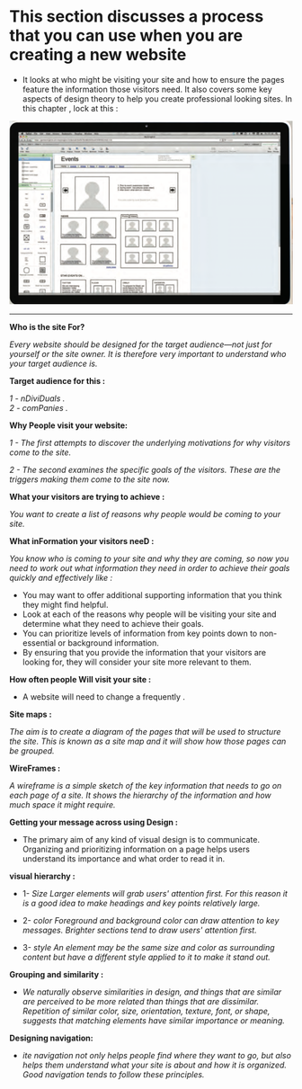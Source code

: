 # This section discusses a process that you can use when you are creating a new website

- It looks at who might be visiting your site and how to ensure the pages feature the information those visitors need. It also covers some key aspects of design theory to help you create professional looking sites. In this chapter , lock at this :

![Erorr](picture1.png)

--------------

**Who is the site For?**

*Every website should be designed for the target audience—not just for yourself or the site owner. It is therefore very important to understand who your target audience is.*

**Target audience for this :**

*1 - nDiviDuals .*  
*2 - comPanies .*

**Why People visit your website:**

*1 - The first attempts to discover the underlying motivations for why visitors come to the site.*

*2 - The second examines the specific goals of the visitors. These are the triggers making them come to the site now.*

**What your visitors are trying to achieve :**

*You want to create a list
of reasons why people would be coming to your site.*

**What inFormation your visitors neeD :**

*You know who is coming to your site and why they are coming, so now you need to work out what information they need in order to achieve their goals quickly and effectively like :*

- You may want to offer additional supporting information that you think they might find helpful.
- Look at each of the reasons why people will be visiting your site and determine what they need to achieve their goals.
- You can prioritize levels of information from key points down to non-essential or background information.
- By ensuring that you provide the information that your visitors are looking for, they will consider your site more relevant to them.

**How often people Will visit your site :**

- A website will need to change a  frequently .

**Site maps :**

*The aim is to create a diagram of the pages that will be used to structure the site. This is known as a site map and it will show how those pages can be grouped.*

**WireFrames :**

*A wireframe is a simple sketch of the key information that needs to go on each page of a site. It shows the hierarchy of the information and how much space it might require.*

**Getting your message across using Design :**

- The primary aim of any kind of visual design is to communicate. Organizing and prioritizing information on a page helps users understand its importance and what order to read it in.

**visual hierarchy :**  

- 1- *Size
Larger elements will grab users' attention first. For this reason it is a good idea to make headings and key points relatively large.*

- 2- *color
Foreground and background color can draw attention to key messages. Brighter sections tend to draw users' attention first.*

- 3- *style
An element may be the same size and color as surrounding content but have a different style applied to it to make it stand out.*

**Grouping and similarity :**

- *We naturally observe similarities in design, and things that are similar are perceived to be more related than things that are dissimilar. Repetition
of similar color, size, orientation, texture, font, or shape, suggests that matching elements have similar importance or meaning.*

**Designing navigation:**

- *ite navigation not only helps people find where they want to go, but also helps them understand what your site is about and how it is organized. Good navigation tends to follow these principles.*
